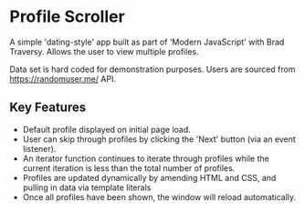 # Profile Scroller
A simple 'dating-style' app built as part of 'Modern JavaScript' with Brad Traversy. Allows the user to view multiple profiles.

Data set is hard coded for demonstration purposes. Users are sourced from https://randomuser.me/ API.

## Key Features
<ul>
  <li>Default profile displayed on initial page load.</li>
  <li>User can skip through profiles by clicking the 'Next' button (via an event listener).</li>
  <li>An iterator function continues to iterate through profiles while the current iteration is less than the total number of profiles.</li>
  <li>Profiles are updated dynamically by amending HTML and CSS, and pulling in data via template literals</li>
  <li>Once all profiles have been shown, the window will reload automatically.</li>
</ul>
